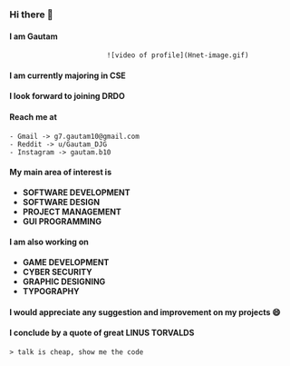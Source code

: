 ### Hi there 👋
#### I am **Gautam**
                            ![video of profile](Hnet-image.gif)
#### I am currently majoring in CSE

#### I look forward to joining DRDO

#### Reach me at 
    - Gmail -> g7.gautam10@gmail.com
    - Reddit -> u/Gautam_DJG 
    - Instagram -> gautam.b10

#### My main area of interest is 

- **SOFTWARE DEVELOPMENT**
- **SOFTWARE DESIGN**
- **PROJECT MANAGEMENT**
- **GUI PROGRAMMING**

#### I am also working on

- **GAME DEVELOPMENT**
- **CYBER SECURITY**
- **GRAPHIC DESIGNING**
- **TYPOGRAPHY**

#### I would appreciate any suggestion and improvement on my projects 😄

#### I conclude by a quote of great LINUS TORVALDS
    > talk is cheap, show me the code
    
    
<!--
**gautam7-github/gautam7-github** is a ✨ _special_ ✨ repository because its `README.md` (this file) appears on your GitHub profile.

Here are some ideas to get you started:

- 🔭 I’m currently working on ...
- 🌱 I’m currently learning ...
- 👯 I’m looking to collaborate on ...
- 🤔 I’m looking for help with ...
- 💬 Ask me about ...
- 📫 How to reach me: ...
- 😄 Pronouns: ...
- ⚡ Fun fact: ...
-->
